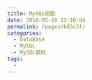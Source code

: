 ```yaml
---
title: MySQL视图
date: 2016-05-10 22:10:04
permalink: /pages/b85c5f/
categories:
  - DataBase
  - MySQL
  - MySQL基础
tags:
  - 
---
```

